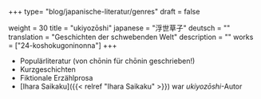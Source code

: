 +++
type= "blog/japanische-literatur/genres"
draft = false

weight = 30
title = "ukiyozōshi"
japanese = "浮世草子"
deutsch = ""
translation = "Geschichten der schwebenden Welt"
description = ""
works = ["24-koshokugoninonna"]
+++

- Populärliteratur (von chōnin für chōnin geschrieben!)
- Kurzgeschichten
- Fiktionale Erzählprosa
- [Ihara Saikaku]({{< relref "Ihara Saikaku" >}}) war *ukiyozōshi*-Autor
